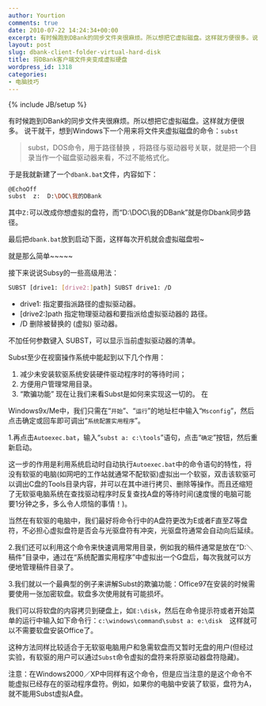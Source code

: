 ```yaml
---
author: Yourtion
comments: true
date: 2010-07-22 14:24:34+00:00
excerpt: 有时候跑到DBank的同步文件夹很麻烦。所以想把它虚拟磁盘。这样就方便很多。说干就干，想到Windows下一个用来将文件夹虚拟磁盘的命令：subst
layout: post
slug: dbank-client-folder-virtual-hard-disk
title: 将DBank客户端文件夹变成虚拟硬盘
wordpress_id: 1318
categories:
- 电脑技巧
---
```

{% include JB/setup %}

有时候跑到DBank的同步文件夹很麻烦。所以想把它虚拟磁盘。这样就方便很多。  说干就干，想到Windows下一个用来将文件夹虚拟磁盘的命令：```subst```

> subst，DOS命令，用于路径替换 ，将路径与驱动器号关联，就是把一个目录当作一个磁盘驱动器来看，不过不能格式化。

于是我就新建了一个```dbank.bat```文件，内容如下：

```bash
@EchoOff
subst  z:  D:\DOC\我的DBank
```

其中```Z:```可以改成你想虚拟的盘符，而“D:\DOC\我的DBank”就是你Dbank同步路径。

最后把```dbank.bat```放到启动下面，这样每次开机就会虚拟磁盘啦~  

就是那么简单~~~~~

接下来说说Subsy的一些高级用法：  

```bash
SUBST [drive1: [drive2:]path] SUBST drive1: /D  
```

* drive1: 指定要指派路径的虚拟驱动器。 
* [drive2:]path  指定物理驱动器和要指派给虚拟驱动器的 路径。 
* /D 删除被替换的 (虚拟) 驱动器。  

不加任何参数键入 SUBST，可以显示当前虚拟驱动器的清单。  

Subst至少在视窗操作系统中能起到以下几个作用：
  
1. 减少未安装软驱系统安装硬件驱动程序时的等待时间；  
2. 方便用户管理常用目录。  
3. “欺骗功能”  现在让我们来看Subst是如何来实现这一切的。  在

Windows9x/Me中，我们只需在“```开始```”、“```运行```”的地址栏中输入“```Msconfig```”，然后点击确定或回车即可调出“```系统配置实用程序```”。

1.再点击```Autoexec.bat```，输入“```subst a: c:\tools```”语句，点击“```确定```”按钮，然后重新启动。

这一步的作用是利用系统启动时自动执行```Autoexec.bat```中的命令语句的特性，将没有软驱的电脑(如网吧的工作站就通常不配软驱)虚拟出一个软驱，双击该软驱可以调出C盘的Tools目录内容，并可以在其中进行拷贝、删除等操作。而且还缩短了无软驱电脑系统在查找驱动程序时反复查找A盘的等待时间(速度慢的电脑可能要1分钟之多，多么令人烦恼的事情！)。

当然在有软驱的电脑中，我们最好将命令行中的A盘符更改为E或者F直至Z等盘符，不必担心虚拟盘符是否会与光驱盘符有冲突，光驱盘符通常会自动向后延续。  

2.我们还可以利用这个命令来快速调用常用目录，例如我的稿件通常是放在“D:＼稿件”目录中，通过在“系统配置实用程序”中虚拟出一个G盘后，每次我就可以方便地管理稿件目录了。  

3.我们就以一个最典型的例子来讲解Subst的欺骗功能：Office97在安装的时候需要使用一张加密软盘。软盘多次使用就有可能损坏。

我们可以将软盘的内容拷贝到硬盘上，如```E:\disk```，然后在命令提示符或者开始菜单的运行中输入如下命令行：```c:\windows\command\subst a: e:\disk  ```这样就可以不需要软盘安装Office了。

这种方法同样比较适合于无软驱电脑用户和急需软盘而又暂时无盘的用户(但经过实验，有软驱的用户可以通过```Subst```命令虚拟的盘符来将原驱动器盘符隐藏)。  

注意：在Windows2000／XP中同样有这个命令，但是应当注意的是这个命令不能虚拟已经存在的驱动程序盘符。例如，如果你的电脑中安装了软驱，盘符为A，就不能用Subst虚拟A盘。
